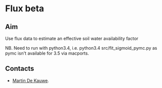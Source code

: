 # Flux beta

## Aim

Use flux data to estimate an effective soil water availability factor

NB. Need to run with python3.4, i.e. python3.4 src/fit_sigmoid_pymc.py as pymc isn't available for 3.5 via macports.

## Contacts
* [Martin De Kauwe](http://mdekauwe.github.io/).

